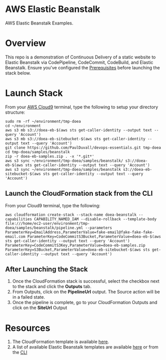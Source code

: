 # AWS Elastic Beanstalk
AWS Elastic Beanstalk Examples. 

# Overview
This repo is a demonstration of Continuous Delivery of a static website to Elastic Beanstalk via CodePipeline, CodeCommit, CodeBuild, and Elastic Beanstalk. Ensure you've configured the [Prerequisites](https://github.com/stelligent/devops-essentials/wiki/Prerequisites) before launching the stack below.


# Launch Stack

From your [AWS Cloud9](https://github.com/paulduvall/aws-compliance-workshop/wiki/0.2#setup-aws-cloud9) terminal, type the following to setup your directory structure:

```
sudo rm -rf ~/environment/tmp-doea
cd ~/environment
aws s3 mb s3://doea-eb-$(aws sts get-caller-identity --output text --query 'Account')
aws s3 mb s3://doea-eb-sitebucket-$(aws sts get-caller-identity --output text --query 'Account')
git clone https://github.com/PaulDuvall/devops-essentials.git tmp-doea
cd tmp-doea/samples/beanstalk
zip -r doea-eb-samples.zip . -x '*.git*'
aws s3 sync ~/environment/tmp-doea/samples/beanstalk/ s3://doea-eb-$(aws sts get-caller-identity --output text --query 'Account')
aws s3 sync ~/environment/tmp-doea/samples/beanstalk s3://doea-eb-sitebucket-$(aws sts get-caller-identity --output text --query 'Account')
```

## Launch the CloudFormation stack from the CLI

From your Cloud9 terminal, type the following:

```
aws cloudformation create-stack --stack-name doea-beanstalk --capabilities CAPABILITY_NAMED_IAM --disable-rollback --template-body file:///home/ec2-user/environment/tmp-doea/samples/beanstalk/pipeline.yml --parameters ParameterKey=EmailAddress,ParameterValue=fake-email@fake-fake-fake-email.com ParameterKey=CodeCommitS3Bucket,ParameterValue=doea-eb-$(aws sts get-caller-identity --output text --query 'Account') ParameterKey=CodeCommitS3Key,ParameterValue=doea-eb-samples.zip ParameterKey=S3Bucket,ParameterValue=doea-eb-sitebucket-$(aws sts get-caller-identity --output text --query 'Account')
```


## After Launching the Stack
1. Once the CloudFormation stack is successful, select the checkbox next to the stack and click the **Outputs** tab. 
1. From Outputs, click on the **PipelineUrl** output. The Source action will be in a failed state.
1. Once the pipeline is complete, go to your CloudFormation Outputs and click on the **SiteUrl** Output

# Resources

1. The CloudFormation template is available [here](https://s3.amazonaws.com/www.devopsessentialsaws.com/samples/beanstalk/pipeline.yml).
1. A list of available Elastic Beanstalk templates are available [here](https://docs.aws.amazon.com/elasticbeanstalk/latest/dg/concepts.platforms.html#concepts.platforms.nodejs) or from the [CLI](http://docs.aws.amazon.com/cli/latest/reference/elasticbeanstalk/list-available-solution-stacks.html#examples)





